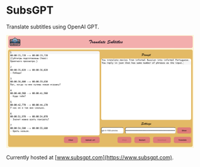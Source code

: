 # SubsGPT

Translate subtitles using OpenAI GPT.

![SubsGPT](./demo.png)

Currently hosted at [www.subsgpt.com](https://www.subsgpt.com).

